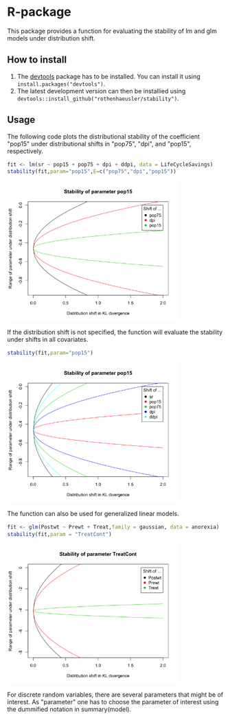 
# R-package

This package provides a function for evaluating the stability of lm and glm models under distribution shift.

## How to install

1. The [devtools](https://github.com/hadley/devtools) package has to be installed. You can install it using  `install.packages("devtools")`.
2. The latest development version can then be installied using `devtools::install_github("rothenhaeusler/stability")`.

## Usage

The following code plots the distributional stability of the coefficient "pop15" under distributional shifts in "pop75", "dpi", and "pop15", respectively.
```R
fit <- lm(sr ~ pop15 + pop75 + dpi + ddpi, data = LifeCycleSavings)
stability(fit,param="pop15",E=c("pop75","dpi","pop15"))
```

<img src="art/pop15-1.png" width="400">

If the distribution shift is not specified, the function will evaluate the stability under shifts in all covariates.
```R
stability(fit,param="pop15")
```

<img src="art/pop15-2.png" width="400">

The function can also be used for generalized linear models.
```R
fit <- glm(Postwt ~ Prewt + Treat,family = gaussian, data = anorexia)
stability(fit,param = "TreatCont")
```

<img src="art/TreatCont.png" width="400">

For discrete random variables, there are several parameters that might be of interest. As "parameter" one has to choose the parameter of interest using the dummified notation in summary(model).

